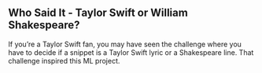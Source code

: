 ## Who Said It - Taylor Swift or William Shakespeare? 
If you’re a Taylor Swift fan, you may have seen the challenge where you have to decide if a snippet is a Taylor Swift lyric or a Shakespeare line. That challenge inspired this ML project.
